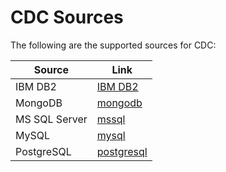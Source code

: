 # CDC Sources

The following are the supported sources for CDC:

| Source | Link |
|--------|------|
| IBM DB2 | [IBM DB2](/resources/stacks/nilus/cdc_sources/ibm_db2/) |
| MongoDB | [mongodb](/resources/stacks/nilus/cdc_sources/mongodb/) |
| MS SQL Server | [mssql](/resources/stacks/nilus/cdc_sources/mssql/) |
| MySQL | [mysql](/resources/stacks/nilus/cdc_sources/mysql/) |
| PostgreSQL | [postgresql](/resources/stacks/nilus/cdc_sources/postgresql/) |
